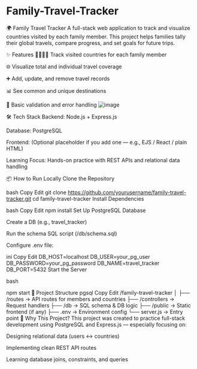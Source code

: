 # Family-Travel-Tracker
🌍 Family Travel Tracker
A full-stack web application to track and visualize countries visited by each family member. This project helps families tally their global travels, compare progress, and set goals for future trips.

✨ Features
👨‍👩‍👧‍👦 Track visited countries for each family member

🌐 Visualize total and individual travel coverage

➕ Add, update, and remove travel records

📊 See common and unique destinations

🔐 Basic validation and error handling
![image](https://github.com/user-attachments/assets/a2a02e1f-f9cb-4c6b-bad2-02f769f3fdb3)


🛠️ Tech Stack
Backend: Node.js + Express.js

Database: PostgreSQL

Frontend: (Optional placeholder if you add one — e.g., EJS / React / plain HTML)

Learning Focus: Hands-on practice with REST APIs and relational data handling

📦 How to Run Locally
Clone the Repository

bash
Copy
Edit
git clone https://github.com/yourusername/family-travel-tracker.git
cd family-travel-tracker
Install Dependencies

bash
Copy
Edit
npm install
Set Up PostgreSQL Database

Create a DB (e.g., travel_tracker)

Run the schema SQL script (/db/schema.sql)

Configure .env file:

ini
Copy
Edit
DB_HOST=localhost
DB_USER=your_pg_user
DB_PASSWORD=your_pg_password
DB_NAME=travel_tracker
DB_PORT=5432
Start the Server

bash

npm start
📁 Project Structure
pgsql
Copy
Edit
/family-travel-tracker
│
├── /routes        → API routes for members and countries
├── /controllers   → Request handlers
├── /db            → SQL schema & DB logic
├── /public        → Static frontend (if any)
├── .env           → Environment config
└── server.js      → Entry point
🚀 Why This Project?
This project was created to practice full-stack development using PostgreSQL and Express.js — especially focusing on:

Designing relational data (users ↔ countries)

Implementing clean REST API routes

Learning database joins, constraints, and queries
